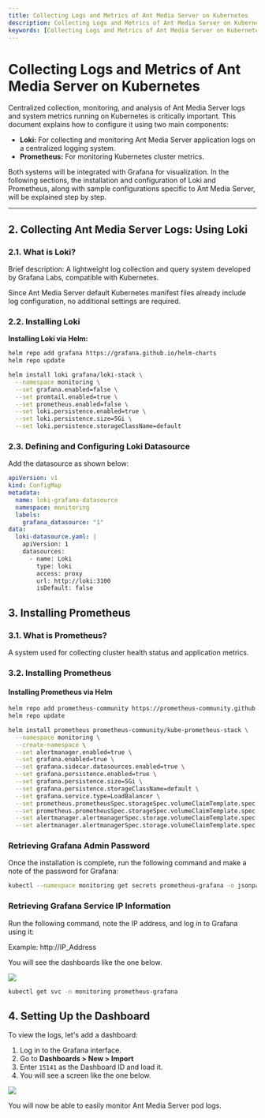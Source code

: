 ```yaml
---
title: Collecting Logs and Metrics of Ant Media Server on Kubernetes
description: Collecting Logs and Metrics of Ant Media Server on Kubernetes
keywords: [Collecting Logs and Metrics of Ant Media Server on Kubernetes, Ant Media Server Documentation, Ant Media Server Tutorials]
---
```


# Collecting Logs and Metrics of Ant Media Server on Kubernetes

Centralized collection, monitoring, and analysis of Ant Media Server logs and system metrics running on Kubernetes is critically important. This document explains how to configure it using two main components:

- **Loki:** For collecting and monitoring Ant Media Server application logs on a centralized logging system.
- **Prometheus:** For monitoring Kubernetes cluster metrics.

Both systems will be integrated with Grafana for visualization. In the following sections, the installation and configuration of Loki and Prometheus, along with sample configurations specific to Ant Media Server, will be explained step by step.

---

## 2. Collecting Ant Media Server Logs: Using Loki

### 2.1. What is Loki?

Brief description: A lightweight log collection and query system developed by Grafana Labs, compatible with Kubernetes.

Since Ant Media Server default Kubernetes manifest files already include log configuration, no additional settings are required.

### 2.2. Installing Loki

**Installing Loki via Helm:**

```bash
helm repo add grafana https://grafana.github.io/helm-charts
helm repo update

helm install loki grafana/loki-stack \
  --namespace monitoring \
  --set grafana.enabled=false \
  --set promtail.enabled=true \
  --set prometheus.enabled=false \
  --set loki.persistence.enabled=true \
  --set loki.persistence.size=5Gi \
  --set loki.persistence.storageClassName=default
```

### 2.3. Defining and Configuring Loki Datasource

Add the datasource as shown below:

```yaml
apiVersion: v1
kind: ConfigMap
metadata:
  name: loki-grafana-datasource
  namespace: monitoring
  labels:
    grafana_datasource: "1"
data:
  loki-datasource.yaml: |
    apiVersion: 1
    datasources:
      - name: Loki
        type: loki
        access: proxy
        url: http://loki:3100
        isDefault: false
```
## 3. Installing Prometheus

### 3.1. What is Prometheus?

A system used for collecting cluster health status and application metrics.

### 3.2. Installing Prometheus

#### Installing Prometheus via Helm

```bash
helm repo add prometheus-community https://prometheus-community.github.io/helm-charts
helm repo update

helm install prometheus prometheus-community/kube-prometheus-stack \
  --namespace monitoring \
  --create-namespace \
  --set alertmanager.enabled=true \
  --set grafana.enabled=true \
  --set grafana.sidecar.datasources.enabled=true \
  --set grafana.persistence.enabled=true \
  --set grafana.persistence.size=5Gi \
  --set grafana.persistence.storageClassName=default \
  --set grafana.service.type=LoadBalancer \
  --set prometheus.prometheusSpec.storageSpec.volumeClaimTemplate.spec.storageClassName=default \
  --set prometheus.prometheusSpec.storageSpec.volumeClaimTemplate.spec.resources.requests.storage=10Gi \
  --set alertmanager.alertmanagerSpec.storage.volumeClaimTemplate.spec.storageClassName=default \
  --set alertmanager.alertmanagerSpec.storage.volumeClaimTemplate.spec.resources.requests.storage=5Gi
```

### Retrieving Grafana Admin Password

Once the installation is complete, run the following command and make a note of the password for Grafana:

```bash
kubectl --namespace monitoring get secrets prometheus-grafana -o jsonpath="{.data.admin-password}" | base64 -d ; echo
```

### Retrieving Grafana Service IP Information

Run the following command, note the IP address, and log in to Grafana using it:

Example: http://IP_Address

You will see the dashboards like the one below.

![](@site/static/img/ams-loki-1.png)

```bash
kubectl get svc -n monitoring prometheus-grafana
```

## 4. Setting Up the Dashboard

To view the logs, let's add a dashboard:

1. Log in to the Grafana interface.
2. Go to **Dashboards > New > Import** 
3. Enter `15141` as the Dashboard ID and load it.
4. You will see a screen like the one below.

![](@site/static/img/ams-loki-2.png)

You will now be able to easily monitor Ant Media Server pod logs.


